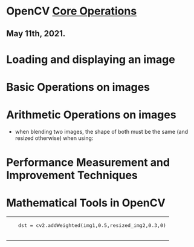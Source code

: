 # OpenCV [Core Operations](https://opencv-python-tutroals.readthedocs.io/en/latest/py_tutorials/py_core/py_table_of_contents_core/py_table_of_contents_core.html)
## May 11th, 2021.

# Loading and displaying an image


# Basic Operations on images


# Arithmetic Operations on images
- when blending two images, the shape of both must be the same (and resized otherwise) when using:
<table>
<tr>
<td>
   <pre lang="python">
   dst = cv2.addWeighted(img1,0.5,resized_img2,0.3,0)
   </pre>
</td>


# Performance Measurement and Improvement Techniques


# Mathematical Tools in OpenCV


